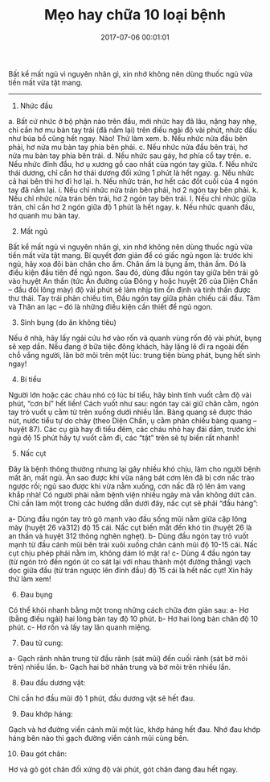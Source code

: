 ﻿---
layout: post
title: Mẹo hay chữa 10 loại bệnh
date: 2017-07-06 00:01:01
category: web
tags: [Nhức đầu, bí quyết sức khỏe]
---
Bất kể mất ngủ vì nguyên nhân gì, xin nhớ không nên dùng thuốc ngủ vừa tiền mất vừa tật mang. <!-- more -->

---

1. Nhức đầu

a. Bất cứ nhức ở bộ phận nào trên đầu, mới nhức hay đã lâu, nặng hay nhẹ, chỉ cần hơ mu bàn tay trái (đã nắm lại) trên điếu ngải độ vài phút, nhức đầu như búa bổ cũng hết ngay. Nào! Thử làm xem.
b. Nếu nhức nửa đầu bên phải, hơ nửa mu bàn tay phía bên phải.
c. Nếu nhức nửa đầu bên trái, hơ nửa mu bàn tay phía bên trái.
d. Nếu nhức sau gáy, hơ phía cổ tay trên.
e. Nếu nhức đỉnh đầu, hơ ụ xương gồ cao nhất của ngón tay giữa.
f. Nếu nhức thái dương, chỉ cần hơ thái dương đối xứng 1 phút là hết ngay.
g. Nếu nhức cả hai bên thì hơ đi hơ lại.
h. Nếu nhức trán, hơ hết các đốt cuối của 4 ngón tay đã nắm lại.
i. Nếu chỉ nhức nửa trán bên phải, hơ 2 ngón tay bên phải.
k. Nếu chỉ nhức nửa trán bên trái, hơ 2 ngón tay bên trái.
l. Nếu chỉ nhức giữa trán, chỉ cần hơ 2 ngón giữa độ 1 phút là hết ngay.
k. Nếu nhức quanh đầu, hơ quanh mu bàn tay.

2. Mất ngủ

Bất kể mất ngủ vì nguyên nhân gì, xin nhớ không nên dùng thuốc ngủ vừa tiền mất vừa tật mang. Bí quyết đơn giản để có giấc ngủ ngon là: trước khi ngủ, hãy xoa đôi bàn chân cho ấm. Chân ấm là bụng ấm, thân ấm. Đó là điều kiện đầu tiên để ngủ ngon. Sau đó, dùng đầu ngón tay giữa bên trái gõ vào huyệt An thần (tức Ấn đường của Đông y hoặc huyệt 26 của Diện Chẩn – đầu đôi lông mày) độ vài phút sẽ làm nhịp tim ổn định và tinh thần được thư thái. Tay trái phản chiếu tim, Đầu ngón tay giữa phản chiếu cái đầu. Tâm và Thân an lạc – đó là những điều kiện cần thiết để ngủ ngon.

3. Sình bụng (do ăn không tiêu)

Nếu ở nhà, hãy lấy ngải cứu hơ vào rốn và quanh vùng rốn độ vài phút, bụng sẽ xẹp dần. Nếu đang ở bữa tiệc đông khách, hãy lặng lẽ đi ra ngoài đến chỗ vắng người, lăn bờ môi trên một lúc: trung tiện bùng phát, bụng hết sình ngay!

4. Bí tiểu

Người lớn hoặc các cháu nhỏ có lúc bí tiểu, hãy bình tĩnh vuốt cằm độ vài phút, “cơn bí” hết liền! Cách vuốt như sau: ngón tay cái giữ chân cằm, ngón tay trỏ vuốt ụ cằm từ trên xuống dưới nhiều lần. Bàng quang sẽ được tháo nút, nước tiểu tự do chảy (theo Diện Chẩn, ụ cằm phản chiếu bàng quang – huyệt 87). Các cụ già hay đi tiểu đêm, các cháu nhỏ hay đái dầm, trước khi ngủ độ 15 phút hãy tự vuốt cằm đi, các “tật” trên sẽ tự biến rất nhanh!

5. Nấc cụt

Đây là bệnh thông thường nhưng lại gây nhiều khó chịu, làm cho người bệnh mất ăn, mất ngủ. Ăn sao được khi vừa nâng bát cơm lên đã bị cơn nấc trào ngược rồi; ngủ sao được khi vừa nằm xuống, cơn nấc đã rộ lên âm vang khắp nhà! Có người phải nằm bệnh viện nhiều ngày mà vẫn không dứt căn. Chỉ cần làm một trong các hướng dẫn dưới đây, nấc cụt sẽ phải “đầu hàng”:

a- Dùng đầu ngón tay trỏ gõ mạnh vào đầu sống mũi nằm giữa cặp lông mày (huyệt 26 và312) độ 15 cái. Nấc cụt biến mất đến khó tin (huyệt 26 là an thần và huyệt 312 thông nghẽn nghẹt).
b- Dùng đầu ngón tay trỏ vuốt mạnh từ đầu cánh mũi bên trái xuôi xuống chân cánh mũi độ 10-15 cái. Nấc cụt chịu phép phải nằm im, không dám ló mặt ra!
c- Dùng 4 đầu ngón tay (từ ngón trỏ đến ngón út co sát lại với nhau thành một đường thẳng) vạch dọc giữa đầu (từ trán ngược lên đỉnh đầu) độ 15 cái là hết nấc cụt! Xin hãy thử làm xem!

6. Đau bụng

Có thể khỏi nhanh bằng một trong những cách chữa đơn giản sau:
a- Hơ (bằng điếu ngải) hai lòng bàn tay độ 10 phút.
b- Hơ hai lòng bàn chân độ 10 phút.
c- Hơ rốn và lấy tay lăn quanh miệng.

7. Đau tử cung:

a- Gạch rãnh nhân trung từ đầu rãnh (sát mũi) đến cuối rãnh (sát bờ môi trên) nhiều lần.
b- Gạch hai bờ nhân trung và bờ môi trên nhiều lần.

8. Đau đầu dương vật:

Chỉ cần hơ đầu mũi độ 1 phút, đầu dương vật sẽ hết đau.

9. Đau khớp háng:

Gạch và hơ đường viền cánh mũi một lúc, khớp háng hết đau. Nhớ đau khớp háng bên nào thì gạch đường viền cánh mũi cùng bên.

10. Đau gót chân:

Hơ và gõ gót chân đối xứng độ vài phút, gót chân đang đau hết ngay.